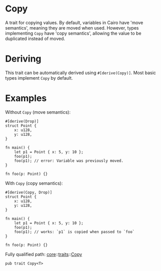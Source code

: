 # Copy

A trait for copying values.
By default, variables in Cairo have 'move semantics', meaning they are moved when used.
However, types implementing `Copy` have 'copy semantics', allowing the value to be
duplicated instead of moved.
# Deriving

This trait can be automatically derived using `#[derive(Copy)]`. Most basic types
implement `Copy` by default.
# Examples

Without `Copy` (move semantics):
```cairo
#[derive(Drop)]
struct Point {
    x: u128,
    y: u128,
}

fn main() {
    let p1 = Point { x: 5, y: 10 };
    foo(p1);
    foo(p1); // error: Variable was previously moved.
}

fn foo(p: Point) {}
```

With `Copy` (copy semantics):
```cairo
#[derive(Copy, Drop)]
struct Point {
    x: u128,
    y: u128,
}

fn main() {
    let p1 = Point { x: 5, y: 10 };
    foo(p1);
    foo(p1); // works: `p1` is copied when passed to `foo`
}

fn foo(p: Point) {}
```

Fully qualified path: [core](./core.md)::[traits](./core-traits.md)::[Copy](./core-traits-Copy.md)

<pre><code class="language-cairo">pub trait Copy&lt;T&gt;</code></pre>

